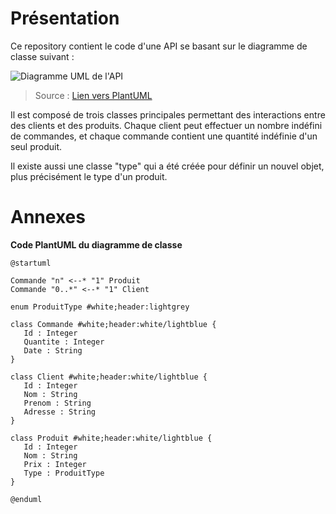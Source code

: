 Présentation
==

Ce repository contient le code d'une API se basant sur le diagramme de classe suivant : 

![Diagramme UML de l'API](https://github.com/user-attachments/assets/13c77bf5-f28e-45f2-b82e-299d632870c1)

> Source : [Lien vers PlantUML](https://www.plantuml.com/plantuml/umla/hP2nIi0m48RtFCKHjqAhhjMXKfSkKj4NYEP80ybLBXUqYEzkZLXRSHB7_y_7VU7laXYM78FgvnWDMGHD6YxhkW9zhc7asMOlkzUpfgbsG1yyaYY5bECNVRyy8PmyJrxmOa9ZaTlWtIIESL7gCPYKO3juv4euBVH3o0Yl2W062oqC9EYGF_9jDYGhTsolJMdkX3qvzRQ9oWV_ehcPu_UzDO-CzAEwiemf_QRzdEAVlFxbI9I1s_tSgxX3iZc6Tm00)

Il est composé de trois classes principales permettant des interactions entre des clients et des produits. Chaque client peut effectuer un nombre indéfini de commandes, et chaque commande contient une quantité indéfinie d'un seul produit.

Il existe aussi une classe "type" qui a été créée pour définir un nouvel objet, plus précisément le type d'un produit.



Annexes 
==

**Code PlantUML du diagramme de classe**
```
@startuml

Commande "n" <--* "1" Produit
Commande "0..*" <--* "1" Client

enum ProduitType #white;header:lightgrey

class Commande #white;header:white/lightblue {
   Id : Integer
   Quantite : Integer
   Date : String
}

class Client #white;header:white/lightblue {
   Id : Integer
   Nom : String
   Prenom : String
   Adresse : String
}

class Produit #white;header:white/lightblue {
   Id : Integer
   Nom : String
   Prix : Integer
   Type : ProduitType
}

@enduml
```
